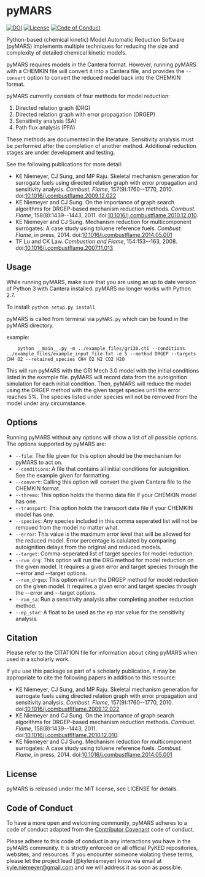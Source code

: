 # pyMARS

[![DOI](https://zenodo.org/badge/51664233.svg)](https://zenodo.org/badge/latestdoi/51664233)
[![License](https://img.shields.io/badge/license-MIT-blue.svg)](https://opensource.org/licenses/MIT)
[![Code of Conduct](https://img.shields.io/badge/code%20of%20conduct-contributor%20covenant-green.svg)](http://contributor-covenant.org/version/1/4/)

Python-based (chemical kinetic) Model Automatic Reduction Software (pyMARS) implements multiple techniques for reducing the size and complexity of detailed chemical kinetic models.

pyMARS requires models in the Cantera format. However, running pyMARS with a CHEMKIN file will convert it into a Cantera file, and provides the `--convert` option to convert the reduced model back into the CHEMKIN format.

pyMARS currently consists of four methods for model reduction:

 1. Directed relation graph (DRG)
 2. Directed relation graph with error propagation (DRGEP)
 3. Sensitivity analysis (SA)
 4. Path flux analysis (PFA)

These methods are documented in the literature. Sensitivity analysis must be performed after the completion of another method. Additional reduction stages are under development and testing.

See the following publications for more detail:

 * KE Niemeyer, CJ Sung, and MP Raju. Skeletal mechanism generation for surrogate fuels using directed relation graph with error propagation and sensitivity analysis. *Combust. Flame*, 157(9):1760--1770, 2010. doi:[10.1016/j.combustflame.2009.12.022](https://doi.org/10.1016/j.combustflame.2009.12.022)
 * KE Niemeyer and CJ Sung. On the importance of graph search algorithms for DRGEP-based mechanism reduction methods. *Combust. Flame*, 158(8):1439--1443, 2011. doi:[10.1016/j.combustflame.2010.12.010](https://doi.org/10.1016/j.combustflame.2010.12.010).
 * KE Niemeyer and CJ Sung. Mechanism reduction for multicomponent surrogates: A case study using toluene reference fuels. *Combust. Flame*, in press, 2014. doi:[10.1016/j.combustflame.2014.05.001](https://doi.org/10.1016/j.combustflame.2014.05.001)
 * TF Lu and CK Law. *Combustion and Flame*, 154:153--163, 2008. doi:[10.1016/j.combustflame.2007.11.013](https://doi.org/10.1016/j.combustflame.2007.11.013)

## Usage

While running pyMARS, make sure that you are using an up to date version of Python 3 with Cantera installed. pyMARS no longer works with Python 2.7.

To install: `python setup.py install`

pyMARS is called from terminal via `pyMARS.py` which can be found in the pyMARS directory.

example:
```
    python __main__.py -m ../example_files/gri30.cti --conditions ../example_files/example_input_file.txt -e 5 --method DRGEP --targets CH4 O2 --retained_species CH4 O2 N2 CO2 H2O
```

This will run pyMARS with the GRI Mech 3.0 model with the initial conditions listed in the example file. pyMARS will record data from the autoignition simulation for each initial condition. Then, pyMARS will reduce the model using the DRGEP method with the given target species until the error reaches 5%. The species listed under species will not be removed from the model under any circumstance.

## Options

Running pyMARS without any options will show a list of all possible options. The options supported by pyMARS are:

  * `--file`: The file given for this option should be the mechanism for pyMARS to act on.
  * `--conditions`: A file that contains all initial conditions for autoignition. See the example given for formatting.
  * `--convert`: Calling this option will convert the given Cantera file to the CHEMKIN format.
  * `--thremo`: This option holds the thermo data file if your CHEMKIN model has one.
  * `--transport`: This option holds the transport data file if your CHEMKIN model has one.
  * `--species`: Any species included in this comma seperated list will not be removed from the model no matter what.
  * `--error`: This value is the maximum error level that will be allowed for the reduced model. Error percentage is calulated by comparing autoignition delays from the original and reduced models.
  * `--target`: Comma-seperated list of target species for model reduction.
  * `--run_drg`: This option will run the DRG method for model reduction on the given model. It requires a given error and target species through the --error and --target options.
  * `--run_drgep`: This option will run the DRGEP method for model reduction on the given model. It requires a given error and target species through the --error and --target options.
  * `--run_sa`: Run a sensitivity analysis after completing another reduction method.
  * `--ep_star`: A float to be used as the ep star value for the sensitivity analysis.

## Citation

Please refer to the CITATION file for information about citing pyMARS when used in a scholarly work.

If you use this package as part of a scholarly publication, it may be appropriate to cite the following papers in addition to this resource:

 * KE Niemeyer, CJ Sung, and MP Raju. Skeletal mechanism generation for surrogate fuels using directed relation graph with error propagation and sensitivity analysis. *Combust. Flame*, 157(9):1760--1770, 2010. doi:[10.1016/j.combustflflame.2009.12.022](https://doi.org/10.1016/j.combustflflame.2009.12.022)
 * KE Niemeyer and CJ Sung. On the importance of graph search algorithms for DRGEP-based mechanism reduction methods. *Combust. Flame*, 158(8):1439--1443, 2011. doi:[10.1016/j.combustflflame.2010.12.010](https://doi.org/10.1016/j.combustflflame.2010.12.010).
 * KE Niemeyer and CJ Sung. Mechanism reduction for multicomponent surrogates: A case study using toluene reference fuels. *Combust. Flame*, in press, 2014. doi:[10.1016/j.combustflame.2014.05.001](https://doi.org/10.1016/j.combustflame.2014.05.001)

## License

pyMARS is released under the MIT license, see LICENSE for details.

## Code of Conduct

To have a more open and welcoming community, pyMARS adheres to a code of conduct adapted from the [Contributor Covenant](http://contributor-covenant.org) code of conduct.

Please adhere to this code of conduct in any interactions you have in the pyMARS community. It is strictly enforced on all official PyKED repositories, websites, and resources. If you encounter someone violating these terms, please let the project lead (@kyleniemeyer) know via email at <kyle.niemeyer@gmail.com> and we will address it as soon as possible.
